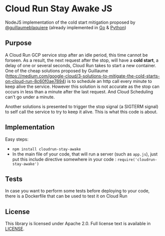 # Cloud Run Stay Awake JS
NodeJS implementation of the cold start mitigation proposed by [@guillaumeblaquiere](https://github.com/guillaumeblaquiere) (already implemented in [Go](https://github.com/guillaumeblaquiere/cloudrun-sigterm-selfcall) & [Python](https://github.com/Resousse/cloudrun-stay-awake))

## Purpose
A Cloud Run GCP service stop after an idle period, this time cannot be forseen.
As a result, the next request after the stop, will have a **cold start**, a delay of one or several seconds, Cloud Run takes to start a new container.
One of the cheap solutions proposed by Guillaume (https://medium.com/google-cloud/3-solutions-to-mitigate-the-cold-starts-on-cloud-run-8c60f0ae7894) is to schedule an http call every minute to keep alive the service. However this solution is not accurate as the stop can occurs in less than a minute after the last request. And Cloud Scheduling can't go under a minute.

Another solutions is presented to trigger the stop signal (a SIGTERM signal) to self call the service to try to keep it alive. This is what this code is about.

## Implementation
Easy steps:
- `npm install cloudrun-stay-awake`
- In the main file of your code, that will run a server (such as `app.js`), just put this include directive somewhere in your code : `require('cloudrun-stay-awake')`

## Tests
In case you want to perform some tests before deploying to your code, there is a Dockerfile that can be used to test it on Cloud Run

## License

This library is licensed under Apache 2.0. Full license text is available in
[LICENSE](https://github.com/Resousse/cloudrun-stay-awake/tree/main/LICENSE).